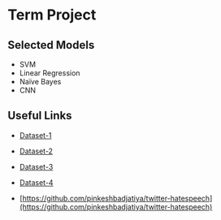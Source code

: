 # Term Project
## Selected Models
- SVM
- Linear Regression
- Naïve Bayes
- CNN 

## Useful Links

- [Dataset-1](https://github.com/t-davidson/hate-speech-and-offensive-language)

- [Dataset-2](https://github.com/aitor-garcia-p/hate-speech-dataset)

- [Dataset-3](https://github.com/wvs2/data-hate)

- [Dataset-4](https://github.com/ENCASEH2020/hatespeech-twitter)

- [https://github.com/pinkeshbadjatiya/twitter-hatespeech](https://github.com/pinkeshbadjatiya/twitter-hatespeech)
